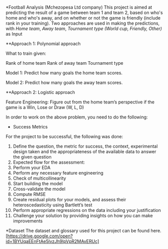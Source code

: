 *Football Analysis (Mchezopesa Ltd company)
This project is aimed at  predicting the result of a game between team 1 and team 2, based on who's home and who's away,
and on whether or not the game is friendly (include rank in your training).
Two approaches are used in making the predictions, with *Home team*, *Away team*, *Tournament type (World cup, Friendly, Other)* as Input

**Approach 1: Polynomial approach

What to train given:

Rank of home team
Rank of away team
Tournament type

Model 1: Predict how many goals the home team scores.

Model 2: Predict how many goals the away team scores.

**Approach 2: Logistic approach

Feature Engineering: Figure out from the home team’s perspective if the game is a Win, Lose or Draw (W, L, D)

In order to work on the above problem, you need to do the following:

* Success Metrics

For the project to be successful, the following was done:

1. Define the question, the metric for success, the context, experimental design taken and the appropriateness of the available data to answer the given question
2. Expected flow for the assessment:
3. Perform your EDA
4. Perform any necessary feature engineering 
5. Check of multicollinearity
6. Start building the model
7. Cross-validate the model
8. Compute RMSE
9. Create residual plots for your models, and assess their heteroscedasticity using Bartlett’s test
10. Perform appropriate regressions on the data including your justification
11. Challenge your solution by providing insights on how you can make improvements

*Dataset
The dataset and glossary used for this project can be found here. [https://drive.google.com/open?id=1BYUqaEEnFtAe5lvzJh9lpVpR2MAvERUc] 
